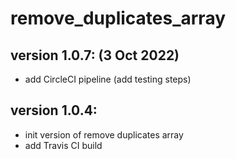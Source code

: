 # remove_duplicates_array

## version 1.0.7: (3 Oct 2022)

-   add CircleCI pipeline (add testing steps)

## version 1.0.4:

-   init version of remove duplicates array
-   add Travis CI build
